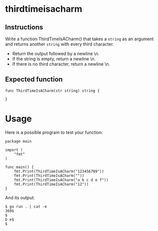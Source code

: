 # thirdtimeisacharm
## Instructions

Write a function ThirdTimeIsACharm() that takes a `string` as an argument and returns another `string` with every third character.

   - Return the output followed by a newline \n.
   - If the string is empty, return a newline \n.
   - If there is no third character, return a newline \n.

## Expected function

```
func ThirdTimeIsACharm(str string) string {

}
```

# Usage

Here is a possible program to test your function:

```
package main

import (
	"fmt"
)

func main() {
	fmt.Print(ThirdTimeIsACharm("123456789"))
	fmt.Print(ThirdTimeIsACharm(""))
	fmt.Print(ThirdTimeIsACharm("a b c d e f"))
	fmt.Print(ThirdTimeIsACharm("12"))
}
```

And its output:

```
$ go run . | cat -e
369$
$
b e$
$
```